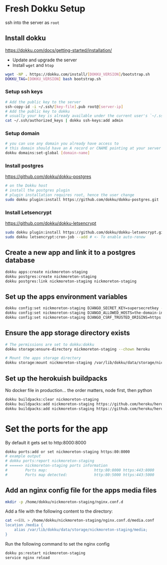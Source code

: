 # Fresh Dokku Setup

ssh into the server as `root`

## Install dokku

https://dokku.com/docs/getting-started/installation/

- Update and upgrade the server
- Install `wget` and `htop`

```bash
wget -NP . https://dokku.com/install/[DOKKU_VERSION]/bootstrap.sh
DOKKU_TAG=[DOKKU_VERSION] bash bootstrap.sh
```

### Setup ssh keys

```bash
# Add the public key to the server
ssh-copy-id -i ~/.ssh/[key-file].pub root@[server-ip]
# Add the public key to dokku
# usually your key is already available under the current user's `~/.ssh/authorized_keys` file
cat ~/.ssh/authorized_keys | dokku ssh-keys:add admin
```

### Setup domain

```bash
# you can use any domain you already have access to
# this domain should have an A record or CNAME pointing at your server's IP
dokku domains:set-global [domain-name]
```

### Install postgres

https://github.com/dokku/dokku-postgres

```bash
# on the Dokku host
# install the postgres plugin
# plugin installation requires root, hence the user change
sudo dokku plugin:install https://github.com/dokku/dokku-postgres.git
```

### Install Letsencrypt

https://github.com/dokku/dokku-letsencrypt

```bash
sudo dokku plugin:install https://github.com/dokku/dokku-letsencrypt.git
sudo dokku letsencrypt:cron-job --add # <- To enable auto-renew
```

## Create a new app and link it to a postgres database

```bash
dokku apps:create nickmoreton-staging
dokku postgres:create nickmoreton-staging
dokku postgres:link nickmoreton-staging nickmoreton-staging
```

## Set up the apps environment variables
```bash
dokku config:set nickmoreton-staging DJANGO_SECRET_KEY=supersecretkey --no-restart
dokku config:set nickmoreton-staging DJANGO_ALLOWED_HOSTS=the-domain-in-use --no-restart
dokku config:set nickmoreton-staging DJANGO_CSRF_TRUSTED_ORIGINS=https://the-domain-in-use --no-restart
```

## Ensure the app storage directory exists
```bash
# The permissions are set to dokku:dokku
dokku storage:ensure-directory nickmoreton-staging --chown heroku

# Mount the apps storage directory
dokku storage:mount nickmoreton-staging /var/lib/dokku/data/storage/nickmoreton-staging/media:/app/media
```

## Set up the herokuish buildpacks

No docker file in production... the order matters, node first, then python

```bash
dokku buildpacks:clear nickmoreton-staging
dokku buildpacks:add nickmoreton-staging https://github.com/heroku/heroku-buildpack-nodejs.git
dokku buildpacks:add nickmoreton-staging https://github.com/heroku/heroku-buildpack-python.git
```

# Set the ports for the app
By default it gets set to http:8000:8000 

```bash
dokku ports:add or set nickmoreton-staging https:80:8000
# example output
# dokku ports:report nickmoreton-staging
# =====> nickmoreton-staging ports information
#        Ports map:                     http:80:8000 https:443:8000
#        Ports map detected:            http:80:5000 https:443:5000
```

## Add an nginx config file for the apps media files
```bash
mkdir -p /home/dokku/nickmoreton-staging/nginx.conf.d
```

Add a file with the following content to the directory:

```bash
cat <<EOL > /home/dokku/nickmoreton-staging/nginx.conf.d/media.conf
location /media {
    alias /var/lib/dokku/data/storage/nickmoreton-staging/media;
}
```
Run the following command to set the nginx config
```bash
dokku ps:restart nickmoreton-staging
service nginx reload
```